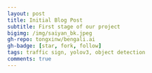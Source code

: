 ```yaml
---
layout: post
title: Initial Blog Post
subtitle: First stage of our project 
bigimg: /img/saiyan_bk.jpeg
gh-repo: tongxinw/bengali.ai
gh-badge: [star, fork, follow]
tags: traffic sign, yolov3, object detection
comments: true
---
```

